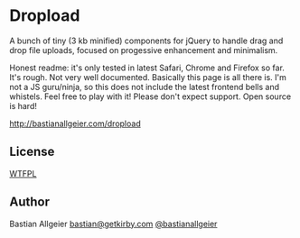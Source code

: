 # Dropload

A bunch of tiny (3 kb minified) components for jQuery to handle drag and drop file uploads, focused on progessive enhancement and minimalism.

Honest readme: it's only tested in latest Safari, Chrome and Firefox so far. It's rough. Not very well documented. Basically this page is all there is. I'm not a JS guru/ninja, so this does not include the latest frontend bells and whistels. Feel free to play with it! Please don't expect support. Open source is hard! 

<http://bastianallgeier.com/dropload>

## License

[WTFPL](http://en.wikipedia.org/wiki/WTFPL)

## Author

Bastian Allgeier
<bastian@getkirby.com>
[@bastianallgeier](http://twitter.com/bastianallgeier)